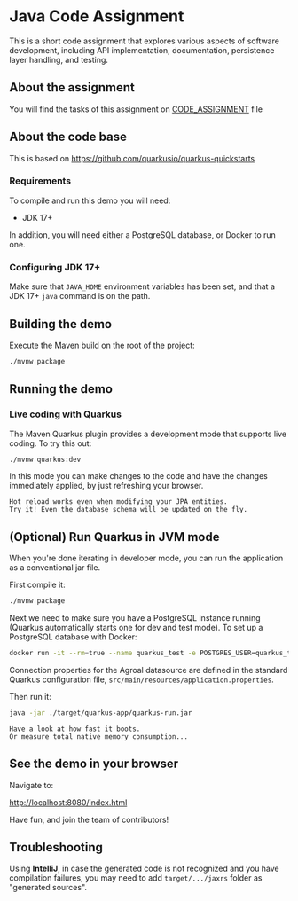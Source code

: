 # Java Code Assignment

This is a short code assignment that explores various aspects of software development, including API implementation, documentation, persistence layer handling, and testing.

## About the assignment

You will find the tasks of this assignment on [CODE_ASSIGNMENT](CODE_ASSIGNMENT.md) file

## About the code base

This is based on https://github.com/quarkusio/quarkus-quickstarts

### Requirements

To compile and run this demo you will need:

- JDK 17+

In addition, you will need either a PostgreSQL database, or Docker to run one.

### Configuring JDK 17+

Make sure that `JAVA_HOME` environment variables has been set, and that a JDK 17+ `java` command is on the path.

## Building the demo

Execute the Maven build on the root of the project:

```sh
./mvnw package
```

## Running the demo

### Live coding with Quarkus

The Maven Quarkus plugin provides a development mode that supports
live coding. To try this out:

```sh
./mvnw quarkus:dev
```

In this mode you can make changes to the code and have the changes immediately applied, by just refreshing your browser.

    Hot reload works even when modifying your JPA entities.
    Try it! Even the database schema will be updated on the fly.

## (Optional) Run Quarkus in JVM mode

When you're done iterating in developer mode, you can run the application as a conventional jar file.

First compile it:

```sh
./mvnw package
```

Next we need to make sure you have a PostgreSQL instance running (Quarkus automatically starts one for dev and test mode). To set up a PostgreSQL database with Docker:

```sh
docker run -it --rm=true --name quarkus_test -e POSTGRES_USER=quarkus_test -e POSTGRES_PASSWORD=quarkus_test -e POSTGRES_DB=quarkus_test -p 15432:5432 postgres:13.3
```

Connection properties for the Agroal datasource are defined in the standard Quarkus configuration file,
`src/main/resources/application.properties`.

Then run it:

```sh
java -jar ./target/quarkus-app/quarkus-run.jar
```
    Have a look at how fast it boots.
    Or measure total native memory consumption...


## See the demo in your browser

Navigate to:

<http://localhost:8080/index.html>

Have fun, and join the team of contributors!

## Troubleshooting

Using **IntelliJ**, in case the generated code is not recognized and you have compilation failures, you may need to add `target/.../jaxrs` folder as "generated sources".